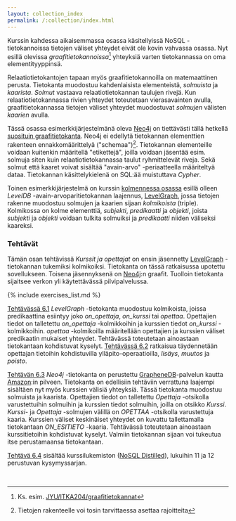 ```yaml
---
layout: collection_index
permalink: /:collection/index.html
---
```


Kurssin kahdessa aikaisemmassa osassa käsitellyissä NoSQL -tietokannoissa tietojen väliset yhteydet eivät ole kovin vahvassa osassa. Nyt esillä olevissa *graafitietokannoissa*[^1] yhteyksiä varten tietokannassa on oma elementityyppinsä.

[^1]: Ks. esim. [JYU/ITKA204/graafitietokannat]( https://tim.jyu.fi/view/kurssit/tktl/itka204/kurssimoniste#graafitietokannat)

Relaatiotietokantojen tapaan myös graafitietokannoilla on matemaattinen perusta. Tietokanta muodostuu kahdenlaisista elementeistä, *solmuista* ja *kaarista*. *Solmut* vastaava relaatiotietokannan taulujen rivejä. Kun relaatiotietokannassa rivien yhteydet toteutetaan vierasavainten avulla, graafitietokannassa tietojen väliset yhteydet muodostuvat *solmujen* välisten *kaarien* avulla.

Tässä osassa esimerkkijärjestelmänä oleva [Neo4j][Neo4j] on tiettävästi tällä hetkellä [suosituin graafitietokanta][ranking]. Neo4j ei edellytä tietokannan elementtien rakenteen ennakkomäärittelyä ("schemaa")[^2]. Tietokannan elementeille voidaan kuitenkin määritellä "etikettejä", joilla voidaan jäsentää esim. solmuja siten kuin relaatiotietokannassa taulut ryhmittelevät riveja. Sekä solmut että kaaret voivat sisältää "avain-arvo" -periaatteella määriteltyä dataa. Tietokannan käsittelykielenä on SQL:ää muistuttava *Cypher*. 

[^2]: Tietojen rakenteelle voi tosin tarvittaessa asettaa rajoitteita

Toinen esimerkkijärjestelmä on kurssin [kolmennessa osassa](../osa3) esillä olleen *LevelDB* -avain-arvoparitietokannan laajennus, [LevelGraph][LevelGraph], jossa tietojen rakenne muodostuu solmujen ja kaarien sijaan *kolmikoista* (triple). Kolmikossa on kolme elementtiä, *subjekti*, *predikaatti* ja *objekti*, joista *subjekti* ja *objekti* voidaan tulkita solmuiksi ja *predikaatti* niiden väliseksi kaareksi. 


[ranking]: http://db-engines.com/en/ranking/graph+dbms
[Neo4j]: https://neo4j.com
[LevelGraph]: https://github.com/mcollina/levelgraph/blob/master/README.md
[GrapheneDB]: http://www.graphenedb.com
[Amazon]: https://aws.amazon.com

### Tehtävät

Tämän osan tehtävissä *Kurssit ja opettajat* on ensin jäsennetty [LevelGraph][LevelGraph] -tietokannan tukemiksi kolmikoiksi. Tietokanta on tässä ratkaisussa upotettu sovellukseen. Toisena jäsennyksenä on [Neo4j][Neo4j]:n graafit. Tuolloin tietokanta sijaitsee verkon yli käytettävässä pilvipalvelussa. 

{% include exercises_list.md %}

[Tehtävässä 6.1](tehtava61) *LevelGraph* -tietokanta muodostuu kolmikoista, joissa predikaattina esiintyy joko *on_opettaja*, *on_kurssi* tai *opettaa*. Opettajien tiedot on talletettu *on_opettaja* -kolmikkoihin ja kurssien tiedot *on_kurssi* -kolmikkoihin. *opettaa* -kolmikoilla määritellään opettajien ja kurssien väliset predikaatin mukaiset yhteydet. Tehtävässä toteutetaan ainoastaan tietokantaan kohdistuvat kyselyt. [Tehtävässä 6.2](tehtava62) ratkaisua täydennetään opettajan tietoihin kohdistuvilla ylläpito-operaatioilla, *lisäys*, *muutos* ja *poisto*.

[Tehtävän 6.3](tehtava63) *Neo4j* -tietokanta on perustettu [GrapheneDB][GrapheneDB]-palvelun kautta [Amazon][Amazon]:in pilveen. Tietokanta on edellisiin tehtäviin verrattuna laajempi sisältäen nyt myös kurssien välisiä yhteyksiä. Tässä tietokanta muodostuu solmuista ja kaarista. Opettajien tiedot on talletettu *Opettaja* -otsikolla varustettuihin solmuihin ja kurssien tiedot solmuihin, joilla on otsikko *Kurssi*. *Kurssi*- ja *Opettaja* -solmujen välillä on *OPETTAA* -otsikolla varustettuja kaaria. Kurssien väliset keskinäiset yhteydet on kuvattu tallettamalla tietokantaan *ON_ESITIETO* -kaaria. Tehtävässä toteutetaan ainoastaan kurssitietoihin kohdistuvat kyselyt. Valmiin tietokannan sijaan voi tukeutua itse perustamaansa tietokantaan.

[Tehtävä 6.4](tehtava64) sisältää kurssilukemiston ([NoSQL Distilled][nosql-distilled]), lukuihin 11 ja 12 perustuvan kysymyssarjan.

[nosql-distilled]: /tkj2017s/viitteet/#nosql-distilled

<br/>
